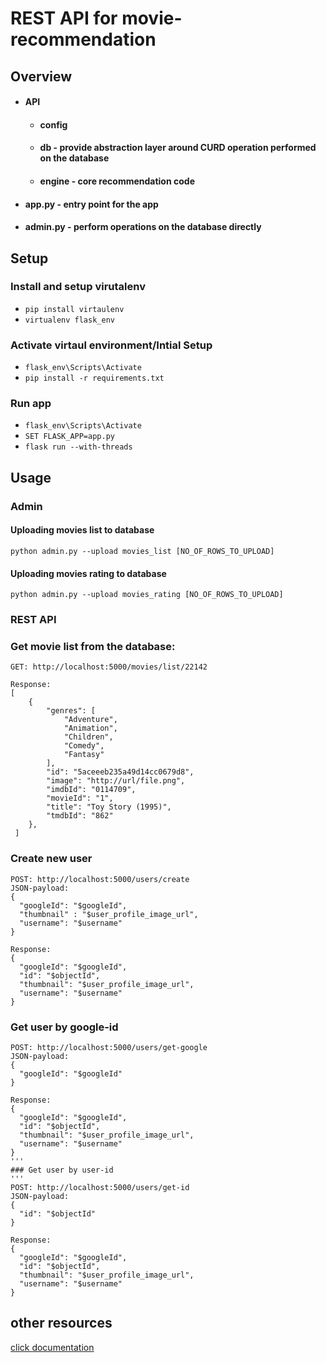 # REST API for movie-recommendation
## Overview

- #### API
    - #### config
    - #### db - provide abstraction layer around CURD operation performed on the database
    - #### engine - core recommendation code
- #### app.py - entry point for the app 
- #### admin.py - perform operations on the database directly

## Setup 
### Install and setup virutalenv 

- ` pip install virtaulenv `
- ` virtualenv flask_env `

### Activate virtaul environment/Intial Setup

- `flask_env\Scripts\Activate`
- `pip install -r requirements.txt`

### Run app 

- `flask_env\Scripts\Activate`
- `SET FLASK_APP=app.py`
- `flask run --with-threads`


## Usage

### Admin 

#### Uploading movies list to database 

```
python admin.py --upload movies_list [NO_OF_ROWS_TO_UPLOAD]
```

#### Uploading movies rating to database 

```
python admin.py --upload movies_rating [NO_OF_ROWS_TO_UPLOAD]
```
 
### REST API
### Get movie list from the database:

```
GET: http://localhost:5000/movies/list/22142

Response: 
[
    {
        "genres": [
            "Adventure",
            "Animation",
            "Children",
            "Comedy",
            "Fantasy"
        ],
        "id": "5aceeeb235a49d14cc0679d8",
        "image": "http://url/file.png",
        "imdbId": "0114709",
        "movieId": "1",
        "title": "Toy Story (1995)",
        "tmdbId": "862"
    },
 ]
```

### Create new user 
```
POST: http://localhost:5000/users/create
JSON-payload: 
{
  "googleId": "$googleId",
  "thumbnail" : "$user_profile_image_url",
  "username": "$username"
}

Response:
{
  "googleId": "$googleId",
  "id": "$objectId",
  "thumbnail": "$user_profile_image_url",
  "username": "$username"
}

```

### Get user by google-id
```
POST: http://localhost:5000/users/get-google
JSON-payload:
{  
  "googleId": "$googleId"
}

Response:
{
  "googleId": "$googleId",
  "id": "$objectId",
  "thumbnail": "$user_profile_image_url",
  "username": "$username"
}
'''
### Get user by user-id 
'''
POST: http://localhost:5000/users/get-id
JSON-payload:
{
  "id": "$objectId"
}

Response:
{
  "googleId": "$googleId",
  "id": "$objectId",
  "thumbnail": "$user_profile_image_url",
  "username": "$username"
}
```


## other resources

 [click documentation](http://click.pocoo.org/5/)
